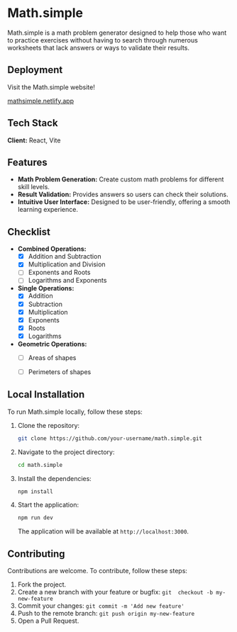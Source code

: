 # Math.simple

Math.simple is a math problem generator designed to help those who want to practice exercises without having to search through numerous worksheets that lack answers or ways to validate their results.

## Deployment

Visit the Math.simple website!

[mathsimple.netlify.app](https://mathsimple.netlify.app/)

## Tech Stack

**Client:** React, Vite

## Features

- **Math Problem Generation:** Create custom math problems for different skill levels.
- **Result Validation:** Provides answers so users can check their solutions.
- **Intuitive User Interface:** Designed to be user-friendly, offering a smooth learning experience.

## Checklist

- **Combined Operations:**
  - [x] Addition and Subtraction
  - [x] Multiplication and Division
  - [ ] Exponents and Roots
  - [ ] Logarithms and Exponents

- **Single Operations:**
  - [x] Addition
  - [x] Subtraction
  - [x] Multiplication
  - [x] Exponents
  - [x] Roots
  - [x] Logarithms

- **Geometric Operations:**
  - [ ] Areas of shapes
  - [ ] Perimeters of shapes


## Local Installation

To run Math.simple locally, follow these steps:

1. Clone the repository:

    ```bash
    git clone https://github.com/your-username/math.simple.git
    ```

2. Navigate to the project directory:

    ```bash
    cd math.simple
    ```

3. Install the dependencies:

    ```bash
    npm install
    ```

4. Start the application:

    ```bash
    npm run dev
    ```

    The application will be available at `http://localhost:3000`.

## Contributing

Contributions are welcome. To contribute, follow these steps:

 1. Fork the project.
 2. Create a new branch with your feature or bugfix: `git  checkout -b my-new-feature`
 3. Commit your changes: `git commit -m 'Add new feature'`
 4. Push to the remote branch: `git push origin my-new-feature`
 5. Open a Pull Request.

